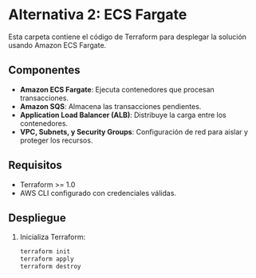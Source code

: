 # Alternativa 2: ECS Fargate

Esta carpeta contiene el código de Terraform para desplegar la solución usando Amazon ECS Fargate.

## Componentes

- **Amazon ECS Fargate**: Ejecuta contenedores que procesan transacciones.
- **Amazon SQS**: Almacena las transacciones pendientes.
- **Application Load Balancer (ALB)**: Distribuye la carga entre los contenedores.
- **VPC, Subnets, y Security Groups**: Configuración de red para aislar y proteger los recursos.

## Requisitos

- Terraform >= 1.0
- AWS CLI configurado con credenciales válidas.

## Despliegue

1. Inicializa Terraform:
   ```bash
   terraform init
   terraform apply
   terraform destroy
    ```